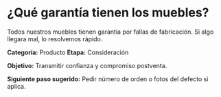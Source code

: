 # ¿Qué garantía tienen los muebles?

Todos nuestros muebles tienen garantía por fallas de fabricación. Si algo llegara mal, lo resolvemos rápido.

**Categoría:** Producto
**Etapa:** Consideración

**Objetivo:** Transmitir confianza y compromiso postventa.

**Siguiente paso sugerido:** Pedir número de orden o fotos del defecto si aplica.
